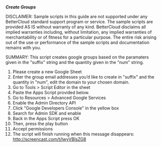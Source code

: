 ***Create Groups***

DISCLAIMER: Sample scripts in this guide are not supported under any BetterCloud standard support program or service. The sample scripts are provided AS IS without warranty of any kind. BetterCloud disclaims all implied warranties including, without limitation, any implied warranties of merchantability or of fitness for a particular purpose. The entire risk arising out of the use or performance of the sample scripts and documentation remains with you.

SUMMARY: This script creates google groups based on the paramaters given in the "suffix" string and the quantity given in the "num" string.

1) Please create a new Google Sheet
2) Enter the group email addresses you’d like to create in "suffix" and the quantity in "num", edit the domain to your chosen domain.
3) Go to Tools > Script Editor in the sheet
4) Paste the Apps Script provided below.
5) Go to Resources > Advanced Google Services
6) Enable the Admin Directory API
7) Click "Google Developers Console" in the yellow box
8) Search for Admin SDK and enable
9) Back in the Apps Script press OK
10) Then, press the play button
11) Accept permissions
12) The script will finish running when this message disappears: http://screencast.com/t/IwyVBIsZG8
